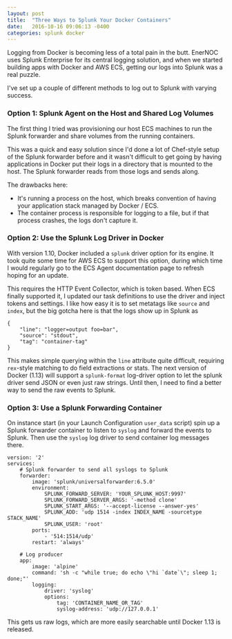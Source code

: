 ```yaml
---
layout: post
title:  "Three Ways to Splunk Your Docker Containers"
date:   2016-10-16 09:06:13 -0400
categories: splunk docker
---
```

Logging from Docker is becoming less of a total pain in the butt.  EnerNOC uses
Splunk Enterprise for its central logging solution, and when we started building
apps with Docker and AWS ECS, getting our logs into Splunk was a real puzzle.

I've set up a couple of different methods to log out to Splunk with varying
success.

### Option 1: Splunk Agent on the Host and Shared Log Volumes
The first thing I tried was provisioning our host ECS machines to run
the Splunk forwarder and share volumes from the running containers.

This was a quick and easy solution since I'd done a lot of Chef-style setup
of the Splunk forwarder before and it wasn't difficult to get going by
having applications in Docker put their logs in a directory that is mounted
to the host.  The Splunk forwarder reads from those logs and sends along.

The drawbacks here:
- It's running a process on the host, which breaks convention of having
  your application stack managed by Docker / ECS.
- The container process is responsible for logging to a file, but if that
  process crashes, the logs don't capture it.

### Option 2: Use the Splunk Log Driver in Docker
With version 1.10, Docker included a `splunk` driver option for its engine.
It took quite some time for AWS ECS to support this option, during which time
I would regularly go to the ECS Agent documentation page to refresh hoping for
an update.

This requires the HTTP Event Collector, which is token based.  When ECS finally
supported it, I updated our task definitions to use the driver and inject
tokens and settings.  I like how easy it is to set metatags like `source` and
`index`, but the big gotcha here is that the logs show up in Splunk as

```
{
    "line": "logger=output foo=bar",
    "source": "stdout",
    "tag": "container-tag"
}
```

This makes simple querying within the `line` attribute quite difficult,
requiring `rex`-style matching to do field extractions or stats.  The
next version of Docker (1.13) will support a `splunk-format` log-driver option
to let the splunk driver send JSON or even just raw strings.  Until then, I
need to find a better way to send the raw events to Splunk.

### Option 3: Use a Splunk Forwarding Container
On instance start (in your Launch Configuration `user_data` script) spin up
a Splunk forwarder container to listen to `syslog` and forward the events to
Splunk.  Then use the `syslog` log driver to send container log messages there.

```
version: '2'
services:
    # Splunk forwarder to send all syslogs to Splunk
    forwarder:
        image: 'splunk/universalforwarder:6.5.0'
        environment:
            SPLUNK_FORWARD_SERVER: 'YOUR_SPLUNK_HOST:9997'
            SPLUNK_FORWARD_SERVER_ARGS: '-method clone'
            SPLUNK_START_ARGS: '--accept-license --answer-yes'
            SPLUNK_ADD: 'udp 1514 -index INDEX_NAME -sourcetype STACK_NAME'
            SPLUNK_USER: 'root'
        ports:
            - '514:1514/udp'
        restart: 'always'

    # Log producer
    app:
        image: 'alpine'
        command: 'sh -c "while true; do echo \"hi `date`\"; sleep 1; done;"'
        logging:
            driver: 'syslog'
            options:
                tag: 'CONTAINER_NAME_OR_TAG'
                syslog-address: 'udp://127.0.0.1'
```

This gets us raw logs, which are more easily searchable until Docker 1.13 is
released.
